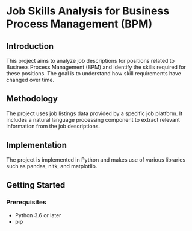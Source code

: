 # Job Skills Analysis for Business Process Management (BPM)

## Introduction
This project aims to analyze job descriptions for positions related to Business Process Management (BPM) and identify the skills required for these positions. The goal is to understand how skill requirements have changed over time.

## Methodology
The project uses job listings data provided by a specific job platform. It includes a natural language processing component to extract relevant information from the job descriptions.

## Implementation
The project is implemented in Python and makes use of various libraries such as pandas, nltk, and matplotlib.

## Getting Started

### Prerequisites
- Python 3.6 or later
- pip

